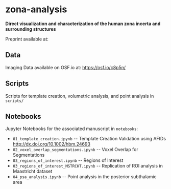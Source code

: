 # zona-analysis

**Direct visualization and characterization of the human zona incerta and surrounding structures**

Preprint available at: 

## Data

Imaging Data available on OSF.io at: https://osf.io/c8p5n/

## Scripts

Scripts for template creation, volumetric analysis, and point analysis in `scripts/`

## Notebooks

Jupyter Notebooks for the associated manuscript in `notebooks`:

  * `01_template_creation.ipynb` -- Template Creation Validation using AFIDs http://dx.doi.org/10.1002/hbm.24693 
  * `02_voxel_overlap_segmentations.ipynb` -- Voxel Overlap for Segmentations
  * `03_regions_of_interest.ipynb` -- Regions of Interest
  * `03_regions_of_interest_MSTRCHT.ipynb` -- Replication of ROI analysis in Maastricht dataset
  * `04_psa_analysis.ipynb` -- Point analysis in the posterior subthalamic area

